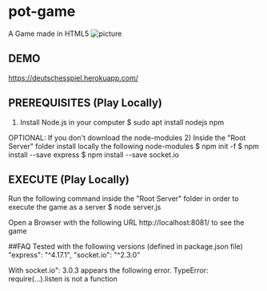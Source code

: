 # pot-game
A Game made in HTML5
![picture](screenshot.png)

## DEMO
https://deutschesspiel.herokuapp.com/

## PREREQUISITES (Play Locally)
1) Install Node.js in your computer
$ sudo apt install nodejs npm

OPTIONAL: If you don't download the node-modules
2) Inside the "Root Server" folder install locally the following node-modules
$ npm init -f
$ npm install --save express
$ npm install --save socket.io

## EXECUTE (Play Locally)
Run the following command inside the "Root Server" folder in order to execute the game as a server
$ node server.js

Open a Browser with the following URL http://localhost:8081/ to see the game

##FAQ
Tested with the following versions (defined in package.json file)
	"express": "^4.17.1",
    "socket.io": "^2.3.0"
    
With socket.io": 3.0.3 appears the following error.
	TypeError: require(...).listen is not a function

